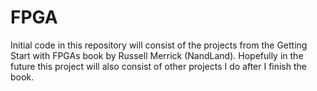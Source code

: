 # FPGA

Initial code in this repository will consist of the projects from the Getting Start with FPGAs book by Russell Merrick (NandLand).
Hopefully in the future this project will also consist of other projects I do after I finish the book.